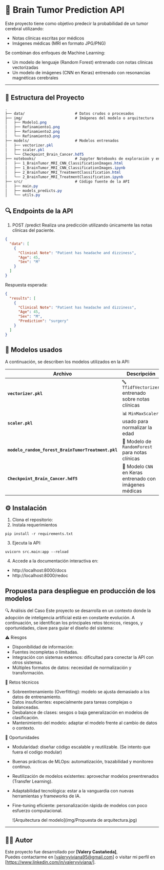 # 🧠 Brain Tumor Prediction API

Este proyecto tiene como objetivo predecir la probabilidad de un tumor cerebral utilizando:
- Notas clínicas escritas por médicos
- Imágenes médicas (MRI en formato JPG/PNG)

Se combinan dos enfoques de Machine Learning:
- Un modelo de lenguaje (Random Forest) entrenado con notas clínicas vectorizadas
- Un modelo de imágenes (CNN en Keras) entrenado con resonancias magnéticas cerebrales

---

## 📁 Estructura del Proyecto

```css
.
├── data/                       # Datos crudos o procesados
├── img/                        # Imágenes del modelo o arquitectura
│   ├── Modelo1.png
│   ├── Refinamiento1.png
│   ├── Refinamiento2.png
│   └── Refinamiento3.png
├── models/                     # Modelos entrenados
│   ├── vectorizer.pkl
│   ├── scaler.pkl
│   └── Checkpoint_Brain_Cancer.hdf5
├── notebooks/                  # Jupyter Notebooks de exploración y entrenamiento
│   ├── 1_BrainTumor_MRI_CNN_ClassificationImages.html
│   ├── 1_BrainTumor_MRI_CNN_ClassificationImages.ipynb
│   ├── 2_BrainTumor_MRI_TreatmentClassification.html
│   └── 2_BrainTumor_MRI_TreatmentClassification.ipynb
├── src/                        # Código fuente de la API
│   ├── main.py
│   ├── models_predicts.py
│   └── utils.py
```

## 🔍 Endpoints de la API
1. POST /predict
Realiza una predicción utilizando únicamente las notas clínicas del paciente.
```json
{
  "data": [
    {
      "Clinical Note": "Patient has headache and dizziness",
      "Age": 45,
      "Sex": "M"
    }
  ]
}
```
Respuesta esperada:
```json
{
  "results": [
    {
      "Clinical Note": "Patient has headache and dizziness",
      "Age": 45,
      "Sex": "M",
      "Prediction": "surgery"
    }
  ]
}

```


## 🧠 Modelos usados

A continuación, se describen los modelos utilizados en la API:

| Archivo                                   | Descripción                                             |
|------------------------------------------|---------------------------------------------------------|
| **`vectorizer.pkl`**                     | 🔤 `TfidfVectorizer` entrenado sobre notas clínicas     |
| **`scaler.pkl`**                         | 📊 `MinMaxScaler` usado para normalizar la edad         |
| **`modelo_random_forest_BrainTumorTreatment.pkl`** | 🌲 Modelo de `RandomForest` para notas clínicas      |
| **`Checkpoint_Brain_Cancer.hdf5`**       | 🧠 Modelo `CNN` en Keras entrenado con imágenes médicas |

## ⚙️ Instalación
1. Clona el repositorio:
2. Instala requerimientos
```pycon
pip install -r requirements.txt
```
3. Ejecuta la API:
```pycon
uvicorn src.main:app --reload
```
4. Accede a la documentación interactiva en:
- http://localhost:8000/docs
- http://localhost:8000/redoc

## Propuesta para despliegue en producción de los modelos 
🔍 Análisis del Caso
Este proyecto se desarrolla en un contexto donde la adopción de inteligencia artificial está en constante evolución. A continuación,
se identifican los principales retos técnicos, riesgos, y oportunidades, clave para guiar el diseño del sistema:

⚠️ Riesgos
- Disponibilidad de información: 
- Fuentes incompletas o limitadas.
- Integración con sistemas externos: dificultad para conectar la API con otros sistemas.
- Múltiples formatos de datos: necesidad de normalización y transformación.

🧩 Retos técnicos
- Sobreentrenamiento (Overfitting): modelo se ajusta demasiado a los datos de entrenamiento.
- Datos insuficientes: especialmente para tareas complejas o balanceadas.
- Desbalance de clases: sesgos o baja generalización en modelos de clasificación.
- Mantenimiento del modelo: adaptar el modelo frente al cambio de datos o contexto.

🌟 Oportunidades
- Modularidad: diseñar código escalable y reutilizable. (Se intento que fuera el codigo modular)
- Buenas prácticas de MLOps: automatización, trazabilidad y monitoreo continuo.
- Reutilización de modelos existentes: aprovechar modelos preentrenados (Transfer Learning).
- Adaptabilidad tecnológica: estar a la vanguardia con nuevas herramientas y frameworks de IA.
- Fine-tuning eficiente: personalización rápida de modelos con poco esfuerzo computacional.

  ![Arquitectura del modelo](img/Propuesta de arquitectura.jpg)

---

## 👨‍💻 Autor

Este proyecto fue desarrollado por **[Valery Castañeda]**,  
Puedes contactarme en [valeryviviana95@gmail.com] o visitar mi perfil en [https://www.linkedin.com/in/valeryviviana/].


